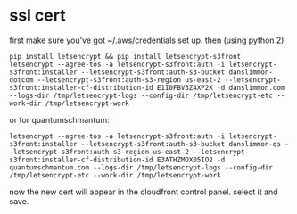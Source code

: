 # ssl cert

first make sure you've got ~/.aws/credentials set up. then (using python 2)

```
pip install letsencrypt && pip install letsencrypt-s3front
letsencrypt --agree-tos -a letsencrypt-s3front:auth -i letsencrypt-s3front:installer --letsencrypt-s3front:auth-s3-bucket danslimmon-dotcom --letsencrypt-s3front:auth-s3-region us-east-2 --letsencrypt-s3front:installer-cf-distribution-id E1I0FBV3Z4XP2X -d danslimmon.com --logs-dir /tmp/letsencrypt-logs --config-dir /tmp/letsencrypt-etc --work-dir /tmp/letsencrypt-work
```

or for quantumschmantum:

```
letsencrypt --agree-tos -a letsencrypt-s3front:auth -i letsencrypt-s3front:installer --letsencrypt-s3front:auth-s3-bucket danslimmon-qs --letsencrypt-s3front:auth-s3-region us-east-2 --letsencrypt-s3front:installer-cf-distribution-id E3ATHZMOX05IO2 -d quantumschmantum.com --logs-dir /tmp/letsencrypt-logs --config-dir /tmp/letsencrypt-etc --work-dir /tmp/letsencrypt-work
```

now the new cert will appear in the cloudfront control panel. select it and save.
